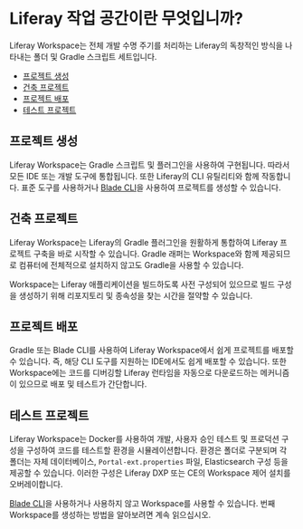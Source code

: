 # Liferay 작업 공간이란 무엇입니까?

Liferay Workspace는 전체 개발 수명 주기를 처리하는 Liferay의 독창적인 방식을 나타내는 폴더 및 Gradle 스크립트 세트입니다.

- [프로젝트 생성](#creating-projects)
- [건축 프로젝트](#building-projects)
- [프로젝트 배포](#deploying-projects)
- [테스트 프로젝트](#testing-projects)

## 프로젝트 생성

Liferay Workspace는 Gradle 스크립트 및 플러그인을 사용하여 구현됩니다. 따라서 모든 IDE 또는 개발 도구에 통합됩니다. 또한 Liferay의 CLI 유틸리티와 함께 작동합니다. 표준 도구를 사용하거나 [Blade CLI](../blade-cli/generating-projects-with-blade-cli.md)을 사용하여 프로젝트를 생성할 수 있습니다.

## 건축 프로젝트

Liferay Workspace는 Liferay의 Gradle 플러그인을 원활하게 통합하여 Liferay 프로젝트 구축을 바로 시작할 수 있습니다. Gradle 래퍼는 Workspace와 함께 제공되므로 컴퓨터에 전체적으로 설치하지 않고도 Gradle을 사용할 수 있습니다.

Workspace는 Liferay 애플리케이션을 빌드하도록 사전 구성되어 있으므로 빌드 구성을 생성하기 위해 리포지토리 및 종속성을 찾는 시간을 절약할 수 있습니다.

## 프로젝트 배포

Gradle 또는 Blade CLI를 사용하여 Liferay Workspace에서 쉽게 프로젝트를 배포할 수 있습니다. 즉, 해당 CLI 도구를 지원하는 IDE에서도 쉽게 배포할 수 있습니다. 또한 Workspace에는 코드를 디버깅할 Liferay 런타임을 자동으로 다운로드하는 메커니즘이 있으므로 배포 및 테스트가 간단합니다.

## 테스트 프로젝트

Liferay Workspace는 Docker를 사용하여 개발, 사용자 승인 테스트 및 프로덕션 구성을 구성하여 코드를 테스트할 환경을 시뮬레이션합니다. 환경은 폴더로 구분되며 각 폴더는 자체 데이터베이스, `Portal-ext.properties` 파일, Elasticsearch 구성 등을 제공할 수 있습니다. 이러한 구성은 Liferay DXP 또는 CE의 Workspace 제어 설치를 오버레이합니다.

[Blade CLI](../blade-cli/installing-and-updating-blade-cli.md)을 사용하거나 사용하지 않고 Workspace를 사용할 수 있습니다. </a> 번째 Workspace를 생성하는 방법을 알아보려면 계속 읽으십시오. </p> 
